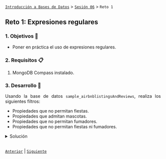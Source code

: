 [`Introducción a Bases de Datos`](../../README.md) > [`Sesión 06`](../Readme.md) > `Reto 1`
	
## Reto 1: Expresiones regulares

<div style="text-align: justify;">

### 1. Objetivos :dart: 

- Poner en práctica el uso de expresiones regulares.

### 2. Requisitos :clipboard:

1. MongoDB Compass instalado.

### 3. Desarrollo :rocket:

Usando la base de datos `sample_airbnblistingsAndReviews`, realiza los siguientes filtros:

- Propiedades que no permitan fiestas.
- Propiedades que admitan mascotas.
- Propiedades que no permitan fumadores.
- Propiedades que no permitan fiestas ni fumadores.

<details><summary>Solución</summary>
<p>

- Propiedades que no permitan fiestas.

   ```json
   {house_rules: /No Parties/i}
   ```
   
   ![imagen](imagenes/s5e11.png)

- Propiedades que admitan mascotas.

   ```json
   {house_rules: /Pets Allowed/i}
   ```
   
   ![imagen](imagenes/s5e12.png)
   
- Propiedades que no permitan fumadores.

   ```json
   {house_rules: /No Smoking/i}	
   ```
   ![imagen](imagenes/s5e13.png) 
   
- Propiedades que no permitan fiestas ni fumadores.

   ```json
   {house_rules: /No Smoking|No Parties/i}
   ```
   
   ![imagen](imagenes/s5e14.png)


</p>
</details>

<br/>

[`Anterior`](../Ejemplo-01/Readme.md) | [`Siguiente`](../Readme.md)

</div>
